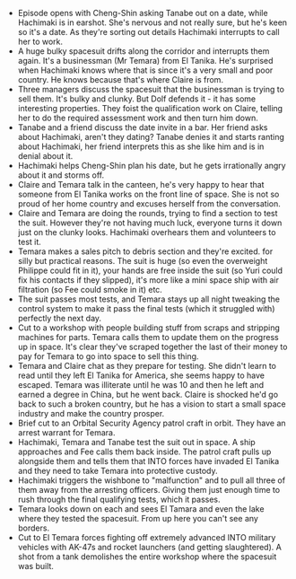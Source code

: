  - Episode opens with Cheng-Shin asking Tanabe out on a date, while Hachimaki is in earshot. She's nervous and not really sure, but he's keen so it's a date. As they're sorting out details Hachimaki interrupts to call her to work.
 - A huge bulky spacesuit drifts along the corridor and interrupts them again. It's a businessman (Mr Temara) from El Tanika. He's surprised when Hachimaki knows where that is since it's a very small and poor country. He knows because that's where Claire is from.
 - Three managers discuss the spacesuit that the businessman is trying to sell them. It's bulky and clunky. But Dolf defends it - it has some interesting properties. They foist the qualification work on Claire, telling her to do the required assessment work and then turn him down.
 - Tanabe and a friend discuss the date invite in a bar. Her friend asks about Hachimaki, aren't they dating? Tanabe denies it and starts ranting about Hachimaki, her friend interprets this as she like him and is in denial about it.
 - Hachimaki helps Cheng-Shin plan his date, but he gets irrationally angry about it and storms off.
 - Claire and Temara talk in the canteen, he's very happy to hear that someone from El Tanika works on the front line of space. She is not so proud of her home country and excuses herself from the conversation.
 - Claire and Temara are doing the rounds, trying to find a section to test the suit. However they're not having much luck, everyone turns it down just on the clunky looks. Hachimaki overhears them and volunteers to test it.
 - Temara makes a sales pitch to debris section and they're excited. for silly but practical reasons. The suit is huge (so even the overweight Philippe could fit in it), your hands are free inside the suit (so Yuri could fix his contacts if they slipped), it's more like a mini space ship with air filtration (so Fee could smoke in it) etc.
 - The suit passes most tests, and Temara stays up all night tweaking the control system to make it pass the final tests (which it struggled with) perfectly the next day.
 - Cut to a workshop with people building stuff from scraps and stripping machines for parts. Temara calls them to update them on the progress up in space. It's clear they've scraped together the last of their money to pay for Temara to go into space to sell this thing.
 - Temara and Claire chat as they prepare for testing. She didn't learn to read until they left El Tanika for America, she seems happy to have escaped. Temara was illiterate until he was 10 and then he left and earned a degree in China, but he went back. Claire is shocked he'd go back to such a broken country, but he has a vision to start a small space industry and make the country prosper.
 - Brief cut to an Orbital Security Agency patrol craft in orbit. They have an arrest warrant for Temara.
 - Hachimaki, Temara and Tanabe test the suit out in space. A ship approaches and Fee calls them back inside. The patrol craft pulls up alongside them and tells them that INTO forces have invaded El Tanika and they need to take Temara into protective custody.
 - Hachimaki triggers the wishbone to "malfunction" and to pull all three of them away from the arresting officers. Giving them just enough time to rush through the final qualifying tests, which it passes.
 - Temara looks down on each and sees El Tamara and even the lake where they tested the spacesuit. From up here you can't see any borders.
 - Cut to El Temara forces fighting off extremely advanced INTO military vehicles with AK-47s and rocket launchers (and getting slaughtered). A shot from a tank demolishes the entire workshop where the spacesuit was built.